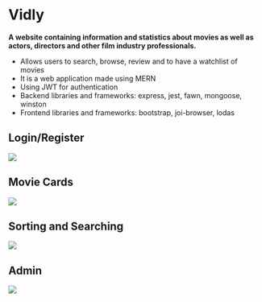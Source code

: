 # Vidly

**A website containing information and statistics about movies as well as actors, directors and other film industry professionals.**

- Allows users to search, browse, review and to have a watchlist of movies
- It is a web application made using MERN
- Using JWT for authentication
- Backend libraries and frameworks: express, jest, fawn, mongoose, winston
- Frontend libraries and frameworks: bootstrap, joi-browser, lodas

## Login/Register

![](https://github.com/AndreiBilboreanu/Vidly/blob/main/demo/login-register.gif)

## Movie Cards

![](https://github.com/AndreiBilboreanu/Vidly/blob/main/demo/Movie%20Cards.gif)

## Sorting and Searching

![](https://github.com/AndreiBilboreanu/Vidly/blob/main/demo/Sorting%20and%20Searching.gif)

## Admin

![](https://github.com/AndreiBilboreanu/Vidly/blob/main/demo/Admin.gif)

